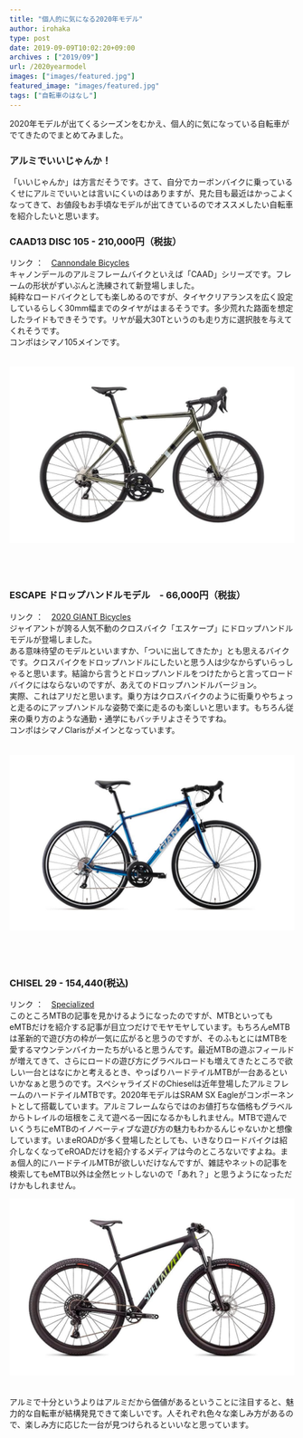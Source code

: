 ```yaml
---
title: "個人的に気になる2020年モデル"
author: irohaka
type: post
date: 2019-09-09T10:02:20+09:00
archives : ["2019/09"]
url: /2020yearmodel
images: ["images/featured.jpg"]
featured_image: "images/featured.jpg"
tags: ["自転車のはなし"]
---
```


2020年モデルが出てくるシーズンをむかえ、個人的に気になっている自転車がでてきたのでまとめてみました。
<!--more-->

### アルミでいいじゃんか！

「いいじゃんか」は方言だそうです。さて、自分でカーボンバイクに乗っているくせにアルミでいいとは言いにくいのはありますが、見た目も最近はかっこよくなってきて、お値段もお手頃なモデルが出てきているのでオススメしたい自転車を紹介したいと思います。  

### CAAD13 DISC 105 - 210,000円（税抜）
リンク ：　[Cannondale Bicycles](https://www.cannondale.com/ja-JP/Japan)  
キャノンデールのアルミフレームバイクといえば「CAAD」シリーズです。フレームの形状がずいぶんと洗練されて新登場しました。  
純粋なロードバイクとしても楽しめるのですが、タイヤクリアランスを広く設定しているらしく30mm幅までのタイヤがはまるそうです。多少荒れた路面を想定したライドもできそうです。リヤが最大30Tというのも走り方に選択肢を与えてくれそうです。  
コンポはシマノ105メインです。  
　  
  
![CAAD13 DISC 105](images/2019-09-09-CAAD13_DISC_105.jpg)  

　  
　  

### ESCAPE ドロップハンドルモデル　- 66,000円（税抜）
リンク ：　[2020 GIANT Bicycles](https://www.giant.co.jp/giant20/)  
ジャイアントが誇る人気不動のクロスバイク「エスケープ」にドロップハンドルモデルが登場しました。  
ある意味待望のモデルといいますか、「ついに出してきたか」とも思えるバイクです。クロスバイクをドロップハンドルにしたいと思う人は少なからずいらっしゃると思います。結論から言うとドロップハンドルをつけたからと言ってロードバイクにはならないのですが、あえてのドロップハンドルバージョン。  
実際、これはアリだと思います。乗り方はクロスバイクのように街乗りやちょっと走るのにアップハンドルな姿勢で楽に走るのも楽しいと思います。もちろん従来の乗り方のような通勤・通学にもバッチリよさそうですね。  
コンポはシマノClarisがメインとなっています。  
　  
  
![Escape R Drop](images/2019-09-09-Giant_EscapeR_Drop.jpg)  

　  
　  

### CHISEL 29 - 154,440(税込)
リンク ：　[Specialized](https://www.specialized-onlinestore.jp/shop/g/g91720-7001/)  
このところMTBの記事を見かけるようになったのですが、MTBといってもeMTBだけを紹介する記事が目立つだけでモヤモヤしています。もちろんeMTBは革新的で遊び方の枠が一気に広がると思うのですが、そのふもとにはMTBを愛するマウンテンバイカーたちがいると思うんです。最近MTBの遊ぶフィールドが増えてきて、さらにロードの遊び方にグラベルロードも増えてきたところで欲しい一台とはなにかと考えるとき、やっぱりハードテイルMTBが一台あるといいかなぁと思うのです。スペシャライズドのChieselは近年登場したアルミフレームのハードテイルMTBです。2020年モデルはSRAM SX Eagleがコンポーネントとして搭載しています。アルミフレームならではのお値打ちな価格もグラベルからトレイルの垣根をこえて遊べる一因になるかもしれません。MTBで遊んでいくうちにeMTBのイノベーティブな遊び方の魅力もわかるんじゃないかと想像しています。いまeROADが多く登場したとしても、いきなりロードバイクは紹介しなくなってeROADだけを紹介するメディアは今のところないですよね。まぁ個人的にハードテイルMTBが欲しいだけなんですが、雑誌やネットの記事を検索してもeMTB以外は全然ヒットしないので「あれ？」と思うようになっただけかもしれません。  

![CHISEL 29](images/2019-09-09-2020CHISEL29.jpg)  
　  

アルミで十分というよりはアルミだから価値があるということに注目すると、魅力的な自転車が結構発見できて楽しいです。人それぞれ色々な楽しみ方があるので、楽しみ方に応じた一台が見つけられるといいなと思っています。  